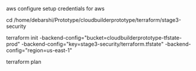 aws configure setup credentials for aws 

cd /home/debarshi/Prototype/cloudbuilderprototype/terraform/stage3-security

terraform init -backend-config="bucket=cloudbuilderprototype-tfstate-prod" -backend-config="key=stage3-security/terraform.tfstate" -backend-config="region=us-east-1"

terraform plan
